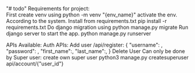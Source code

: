 "# todo" 
Requirements for project:\
    First create venv using python -m venv "{env_name}"
    activate the env. According to the system.
    Install from requirements.txt pip install -r requirements.txt
    Do django migration using python manage.py migrate
    Run django server to start the app. 
    python manage.py runserver

APIs Available:
    Auth APIs:
        Add user
            /api/register:
            {
                "username": ,
                "password": ,
                "first_name":,
                "last_name":,
            }
        Delete User
            Can only be done by Super user:
                create own super user
                python3 manage.py createsuperuser
            api/account/{"user_id"}